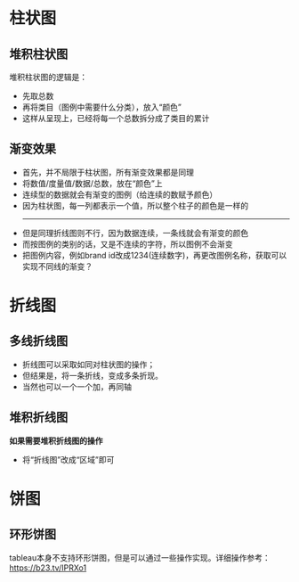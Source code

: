 # 柱状图  
## 堆积柱状图  
堆积柱状图的逻辑是：
- 先取总数
- 再将类目（图例中需要什么分类），放入“颜色”
- 这样从呈现上，已经将每一个总数拆分成了类目的累计
## 渐变效果
- 首先，并不局限于柱状图，所有渐变效果都是同理
- 将数值/度量值/数据/总数，放在“颜色”上
- 连续型的数据就会有渐变的图例（给连续的数赋予颜色）
- 因为柱状图，每一列都表示一个值，所以整个柱子的颜色是一样的  
  ***
- 但是同理折线图则不行，因为数据连续，一条线就会有渐变的颜色
- 而按图例的类别的话，又是不连续的字符，所以图例不会渐变
- 把图例内容，例如brand id改成1234(连续数字)，再更改图例名称，获取可以实现不同线的渐变？
# 折线图  
## 多线折线图  
- 折线图可以采取如同对柱状图的操作；
- 但结果是，将一条折线，变成多条折现。
- 当然也可以一个一个加，再同轴
## 堆积折线图  
**如果需要堆积折线图的操作**
- 将“折线图”改成“区域”即可
# 饼图  
## 环形饼图  
tableau本身不支持环形饼图，但是可以通过一些操作实现。详细操作参考：https://b23.tv/IPRXo1
